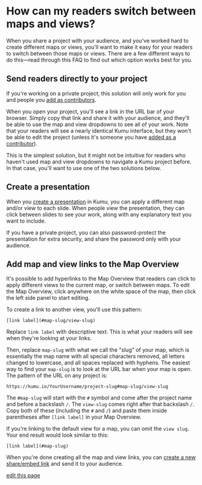 # How can my readers switch between maps and views?

When you share a project with your audience, and you've worked hard to create different maps or views, you'll want to make it easy for your readers to switch between those maps or views. There are a few different ways to do this—read through this FAQ to find out which option works best for you.

## Send readers directly to your project
<p class="alert alert-warning">
If you're working on a private project, this solution will only work for you and people you <a href="/getting-started/overview.html#add-a-contributor">add as contributors</a>.
</p>

When you open your project, you'll see a link in the URL bar of your browser. Simply copy that link and share it with your audience, and they'll be able to use the map and view dropdowns to see all of your work. Note that your readers will see a nearly identical Kumu interface, but they won't be able to edit the project (unless it's someone you have [added as a contributor](/getting-started/first-steps.html#add-a-contributor)).

This is the simplest solution, but it might not be intuitive for readers who haven't used map and view dropdowns to navigate a Kumu project before. In that case, you'll want to use one of the two solutions below.


## Create a presentation

When you [create a presentation](/guides/presentations.md) in Kumu, you can apply a different map and/or view to each slide. When people view the presentation, they can click between slides to see your work, along with any explanatory text you want to include.

If you have a private project, you can also password-protect the presentation for extra security, and share the password only with your audience.


## Add map and view links to the Map Overview

It's possible to add hyperlinks to the Map Overview that readers can click to apply different views to the current map, or switch between maps. To edit the Map Overview, click anywhere on the white space of the map, then click the left side panel to start editing.

To create a link to another view, you'll use this pattern:
```
[link label](#map-slug/view-slug)
```
Replace `link label` with descriptive text. This is what your readers will see when they're looking at your links.

Then, replace `map-slug` with what we call the "slug" of your map, which is essentially the map name with all special characters removed, all letters changed to lowercase, and all spaces replaced with hyphens. The easiest way to find your `map-slug` is to look at the URL bar when your map is open. The pattern of the URL on any project is:

```
https://kumu.io/YourUsername/project-slug#map-slug/view-slug
```

The `#map-slug` will start with the `#` symbol and come after the project name and before a backslash `/`. The `view-slug` comes right after that backslash `/`. Copy both of these (including the `#` and `/`) and paste them inside parentheses after `[link label]` in your Map Overview.

If you're linking to the default view for a map, you can omit the `view slug`. Your end result would look similar to this:

```
[link label](#map-slug)
```

When you're done creating all the map and view links, you can [create a new share/embed link](/guides/share-and-embed.md) and send it to your audience.


<span class="edit-link"><a href="https://github.com/kumu/docs/blob/master/faq/how-can-readers-switch-maps-and-views.md" target="_blank"><i class="fa fa-github"></i> edit this page</a></span>
